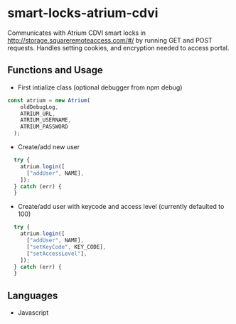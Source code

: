 # smart-locks-atrium-cdvi
Communicates with Atrium CDVI smart locks in http://storage.squareremoteaccess.com/#/ by running GET and POST requests. Handles setting cookies, and encryption needed to access portal.

## Functions and Usage
- First intialize class (optional debugger from npm debug)
```javascript
const atrium = new Atrium(
    oldDebugLog,
    ATRIUM_URL,
    ATRIUM_USERNAME,
    ATRIUM_PASSWORD
  );
```
- Create/add new user 
```javascript
  try {
    atrium.login([
      ["addUser", NAME],
    ]);
  } catch (err) {
  }
```
- Create/add user with keycode and access level (currently defaulted to  100)
```javascript
  try {
    atrium.login([
      ["addUser", NAME],
      ["setKeyCode", KEY_CODE],
      ["setAccessLevel"],
    ]);
  } catch (err) {
  }
```
## Languages
- Javascript
